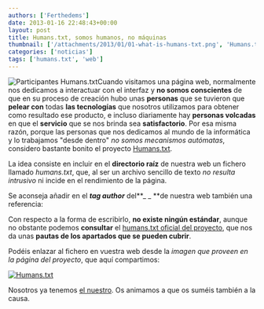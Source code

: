 ```yaml
---
authors: ['Ferthedems']
date: 2013-01-16 22:48:43+00:00
layout: post
title: Humans.txt, somos humanos, no máquinas
thumbnail: ['/attachments/2013/01/01-what-is-humans-txt.png', 'Humans.txt']
categories: ['noticias']
tags: ['humans.txt', 'web']
---
```


![Participantes Humans.txt](http://www.univunix.com/wp-content/uploads/01-what-is-humans-txt.png)Cuando visitamos una página web, normalmente nos dedicamos a interactuar con el interfaz y **no somos conscientes** de que en su proceso de creación hubo unas **personas** que se tuvieron que **pelear con** todas **las tecnologías** que nosotros utilizamos para obtener como resultado ese producto, e incluso diariamente hay **personas volcadas** en que el **servicio** que se nos brinda sea **satisfactorio**. Por esa misma razón, porque las personas que nos dedicamos al mundo de la informática y lo trabajamos "desde dentro" _no somos mecanismos autómatas_, considero bastante bonito el proyecto [Humans.txt](http://humanstxt.org/ES).




La idea consiste en incluir en el **directorio raíz** de nuestra web un fichero llamado _humans.txt_, que, al ser un archivo sencillo de texto _no resulta intrusivo_ ni incide en el rendimiento de la página.




Se aconseja añadir en el **_tag author_** del**_ <head>_ **de nuestra web también una referencia:




_<link type="text/plain" rel="author" href="http://mi-dominio/humans.txt" />_




Con respecto a la forma de escribirlo, **no existe ningún estándar**, aunque no obstante podemos **consultar** el [humans.txt oficial del proyecto](http://humanstxt.org/humans.txt), que nos da unas **pautas de los apartados que se pueden cubrir**.




Podéis enlazar al fichero en vuestra web desde la _imagen que proveen en la página del proyecto_, que aquí compartimos:




[![Humans.txt](http://humanstxt.org/img/oficial-logos/humanstxt-isolated-blank.gif)](http://humanstxt.org/img/oficial-logos/humanstxt-isolated-blank.gif)




Nosotros ya tenemos [el nuestro](http://www.univunix.com/humans.txt). Os animamos a que os suméis también a la causa.

